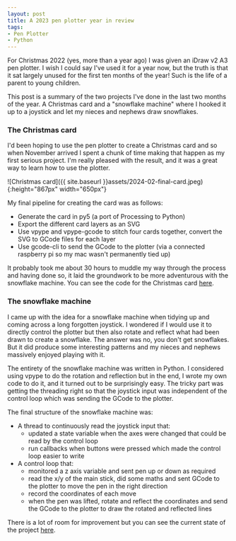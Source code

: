 ```yaml
---
layout: post
title: A 2023 pen plotter year in review
tags:
- Pen Plotter
- Python
---
```


For Christmas 2022 (yes, more than a year ago) I was given an iDraw v2 A3 pen plotter. I wish I could say I've used it for a year now, but the truth is that it sat largely unused for the first ten months of the year! Such is the life of a parent to young children.

This post is a summary of the two projects I've done in the last two months of the year. A Christmas card and a "snowflake machine" where I hooked it up to a joystick and let my nieces and nephews draw snowflakes.

### The Christmas card

I'd been hoping to use the pen plotter to create a Christmas card and so when November arrived I spent a chunk of time making that happen as my first serious project. I'm really pleased with the result, and it was a great way to learn how to use the plotter.

![Christmas card]({{ site.baseurl }}assets/2024-02-final-card.jpeg){:height="867px" width="650px"}

My final pipeline for creating the card was as follows:
 - Generate the card in py5 (a port of Processing to Python)
 - Export the different card layers as an SVG
 - Use vpype and vpype-gcode to stitch four cards together, convert the SVG to GCode files for each layer
 - Use gcode-cli to send the GCode to the plotter (via a connected raspberry pi so my mac wasn't permanently tied up)

It probably took me about 30 hours to muddle my way through the process and having done so, it laid the groundwork to be more adventurous with the snowflake machine. You can see the code for the Christmas card [here](https://github.com/sihil/christmas2023).

### The snowflake machine

I came up with the idea for a snowflake machine when tidying up and coming across a long forgotten joystick. I wondered if I would use it to directly control the plotter but then also rotate and reflect what had been drawn to create a snowflake. The answer was no, you don't get snowflakes. But it did produce some interesting patterns and my nieces and nephews massively enjoyed playing with it.

The entirety of the snowflake machine was written in Python. I considered using vpype to do the rotation and reflection but in the end, I wrote my own code to do it, and it turned out to be surprisingly easy. The tricky part was getting the threading right so that the joystick input was independent of the control loop which was sending the GCode to the plotter.

The final structure of the snowflake machine was:
 - A thread to continuously read the joystick input that:
   - updated a state variable when the axes were changed that could be read by the control loop
   - run callbacks when buttons were pressed which made the control loop easier to write 
 - A control loop that:
   - monitored a z axis variable and sent pen up or down as required
   - read the x/y of the main stick, did some maths and sent GCode to the plotter to move the pen in the right direction
   - record the coordinates of each move
   - when the pen was lifted, rotate and reflect the coordinates and send the GCode to the plotter to draw the rotated and reflected lines

There is a lot of room for improvement but you can see the current state of the project [here](https://github.com/sihil/snowflake).

[//]: # (Initially I used Inkscape &#40;as the manufacturer supported package&#41; for sending SVGs to the plotter, but I quickly found that using the UI was annoying and searched for an alternative. I spent quite a lot of time trying to get saxi to work &#40;based on someone with an iDraw 1&#41; but it turns out that the iDraw 2 switched from the AxiDraw's EBB protocol to Gcode. )


